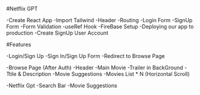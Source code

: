 #Netflix GPT

-Create React App
-Import Tailwind
-Header
-Routing
-Login Form
-SignUp Form
-Form Validation
-useRef Hook
-FireBase Setup
-Deploying our app to production
-Create SignUp User Account


#Features 


-Login/Sign Up
    -Sign In/Sign Up Form
    -Redirect to Browse Page

-Browse Page (After Auth)
    -Header
    -Main Movie
        -Trailer in BackGround
        -Ttile & Description
        -Movie Suggestions
            -Movies List * N (Horizontal Scroll)

-Netflix Gpt
    -Search Bar
    -Movie Suggestions
